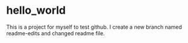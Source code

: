 # hello_world
This is a project for myself to test github.
I create a new branch named readme-edits and changed readme file. 
